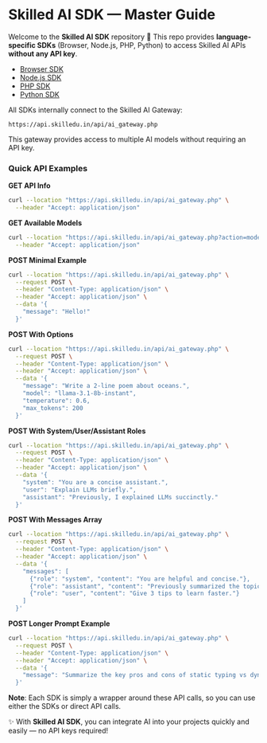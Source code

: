 # Skilled AI SDK — Master Guide  

Welcome to the **Skilled AI SDK** repository 🚀 This repo provides **language-specific SDKs** (Browser, Node.js, PHP, Python) to access Skilled AI APIs **without any API key**.  

- [Browser SDK](./browser_sdk.md)  
- [Node.js SDK](./node_sdk.md)  
- [PHP SDK](./php_sdk.md)  
- [Python SDK](./python_sdk.md)  

All SDKs internally connect to the Skilled AI Gateway:  
```
https://api.skilledu.in/api/ai_gateway.php
```

This gateway provides access to multiple AI models without requiring an API key.  

### Quick API Examples  

**GET API Info**  
```bash
curl --location "https://api.skilledu.in/api/ai_gateway.php" \
  --header "Accept: application/json"
```

**GET Available Models**  
```bash
curl --location "https://api.skilledu.in/api/ai_gateway.php?action=models" \
  --header "Accept: application/json"
```

**POST Minimal Example**  
```bash
curl --location "https://api.skilledu.in/api/ai_gateway.php" \
  --request POST \
  --header "Content-Type: application/json" \
  --header "Accept: application/json" \
  --data '{
    "message": "Hello!"
  }'
```

**POST With Options**  
```bash
curl --location "https://api.skilledu.in/api/ai_gateway.php" \
  --request POST \
  --header "Content-Type: application/json" \
  --header "Accept: application/json" \
  --data '{
    "message": "Write a 2-line poem about oceans.",
    "model": "llama-3.1-8b-instant",
    "temperature": 0.6,
    "max_tokens": 200
  }'
```

**POST With System/User/Assistant Roles**  
```bash
curl --location "https://api.skilledu.in/api/ai_gateway.php" \
  --request POST \
  --header "Content-Type: application/json" \
  --header "Accept: application/json" \
  --data '{
    "system": "You are a concise assistant.",
    "user": "Explain LLMs briefly.",
    "assistant": "Previously, I explained LLMs succinctly."
  }'
```

**POST With Messages Array**  
```bash
curl --location "https://api.skilledu.in/api/ai_gateway.php" \
  --request POST \
  --header "Content-Type: application/json" \
  --header "Accept: application/json" \
  --data '{
    "messages": [
      {"role": "system", "content": "You are helpful and concise."},
      {"role": "assistant", "content": "Previously summarized the topic."},
      {"role": "user", "content": "Give 3 tips to learn faster."}
    ]
  }'
```

**POST Longer Prompt Example**  
```bash
curl --location "https://api.skilledu.in/api/ai_gateway.php" \
  --request POST \
  --header "Content-Type: application/json" \
  --header "Accept: application/json" \
  --data '{
    "message": "Summarize the key pros and cons of static typing vs dynamic typing in 5 bullet points."
  }'
```

**Note**: Each SDK is simply a wrapper around these API calls, so you can use either the SDKs or direct API calls.  

✨ With **Skilled AI SDK**, you can integrate AI into your projects quickly and easily — no API keys required!  
